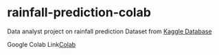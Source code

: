 # rainfall-prediction-colab
Data analyst project on rainfall prediction
Dataset from [Kaggle Database](https://www.kaggle.com/code/vyacheslavbolotin/ps-s5e3-rainfall-ensemble-of-solutions)

Google Colab Link[Colab](https://colab.research.google.com/drive/1YLIvkMSl2za_7D3w_8oVXCYwL9z3nHhB?usp=sharing)
